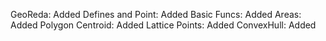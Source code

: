 GeoReda: Added
Defines and Point: Added
Basic Funcs: Added
Areas: Added
Polygon Centroid: Added
Lattice Points: Added
ConvexHull: Added

